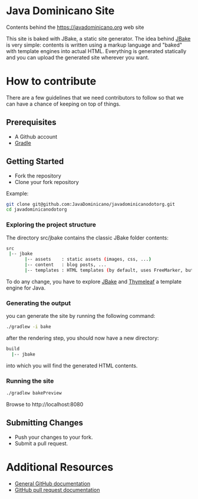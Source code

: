 # Java Dominicano Site
Contents behind the https://javadominicano.org web site 


This site is baked with JBake, a static site generator.
The idea behind [JBake](http://www.jbake.org) is very simple: contents is written using a markup language and "baked" with template engines into actual HTML. Everything is generated statically and you can upload the generated site wherever you want.

# How to contribute

There are a few guidelines that we need contributors to follow so that we can have a chance of keeping on
top of things.

## Prerequisites
* A Github account
* [Gradle](http://www.gradle.org)

## Getting Started

* Fork the repository
* Clone your fork repository 

Example:

```bash
git clone git@github.com:JavaDominicano/javadominicanodotorg.git
cd javadominicanodotorg
```
### Exploring the project structure
The directory src/jbake contains the classic JBake folder contents:
```bash
src
 |-- jbake
       |-- assets    : static assets (images, css, ...)
       |-- content   : blog posts, ...
       |-- templates : HTML templates (by default, uses FreeMarker, but we are using Thymeleaf)

```

To do any change, you have to explore [JBake](http://www.jbake.org) and [Thymeleaf](https://www.thymeleaf.org) a template engine for Java.


### Generating the output
you can generate the site by running the following command:
```bash
./gradlew -i bake
```

after the rendering step, you should now have a new directory:
```bash
build
  |-- jbake
```
into which you will find the generated HTML contents.

### Running the site
```bash
./gradlew bakePreview
```
Browse to http://localhost:8080


## Submitting Changes

* Push your changes to your fork.
* Submit a pull request.

# Additional Resources

* [General GitHub documentation](http://help.github.com/)
* [GitHub pull request documentation](http://help.github.com/send-pull-requests/)
